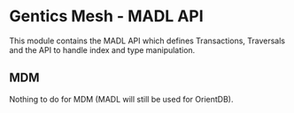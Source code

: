 # Gentics Mesh - MADL API

This module contains the MADL API which defines Transactions, Traversals and the API to handle index and type manipulation.

## MDM

Nothing to do for MDM (MADL will still be used for OrientDB).
